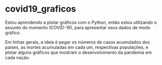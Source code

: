 # covid19_graficos

Estou aprendendo a plotar gráficos com o Python, então estou utilizando o assunto do momento (COVID-19), para apresentar seus dados de modo gráfico.

Em linhas gerais, a ideia é pegar os números de casos acumulados dos países, as mortes acumuladas em cada um, respectivas populações, e plotar alguns gráficos que mostram o desenvolvimento da pandemia em cada nação.
